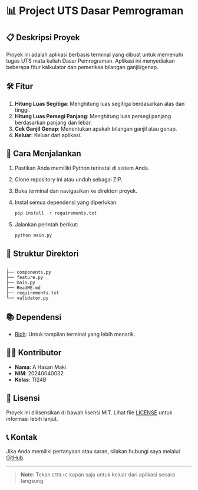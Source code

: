 # 📊 Project UTS Dasar Pemrograman

## 📋 Deskripsi Proyek

Proyek ini adalah aplikasi berbasis terminal yang dibuat untuk memenuhi tugas UTS mata kuliah Dasar Pemrograman. Aplikasi ini menyediakan beberapa fitur kalkulator dan pemeriksa bilangan ganjil/genap.

## 🛠️ Fitur

1. **Hitung Luas Segitiga**: Menghitung luas segitiga berdasarkan alas dan tinggi.
2. **Hitung Luas Persegi Panjang**: Menghitung luas persegi panjang berdasarkan panjang dan lebar.
3. **Cek Ganjil Genap**: Menentukan apakah bilangan ganjil atau genap.
4. **Keluar**: Keluar dari aplikasi.

## 🚀 Cara Menjalankan

1. Pastikan Anda memiliki Python terinstal di sistem Anda.
2. Clone repository ini atau unduh sebagai ZIP.
3. Buka terminal dan navigasikan ke direktori proyek.
4. Instal semua dependensi yang diperlukan:

   ```sh
   pip install -r requirements.txt
   ```

5. Jalankan perintah berikut:

   ```sh
   python main.py
   ```

## 📂 Struktur Direktori

```
.
├── components.py
├── feature.py
├── main.py
├── ReadME.md
├── requirements.txt
└── validator.py
```

## 📚 Dependensi

- [Rich](https://github.com/Textualize/rich): Untuk tampilan terminal yang lebih menarik.

## 👨‍💻 Kontributor

- **Nama**: A Hasan Maki
- **NIM**: 20240040032
- **Kelas**: TI24B

## 📄 Lisensi

Proyek ini dilisensikan di bawah lisensi MIT. Lihat file [LICENSE](LICENSE) untuk informasi lebih lanjut.

## 📞 Kontak

Jika Anda memiliki pertanyaan atau saran, silakan hubungi saya melalui [GitHub](https://github.com/coffeeisoxygen).

---

> **Note**: Tekan `CTRL+C` kapan saja untuk keluar dari aplikasi secara langsung.

